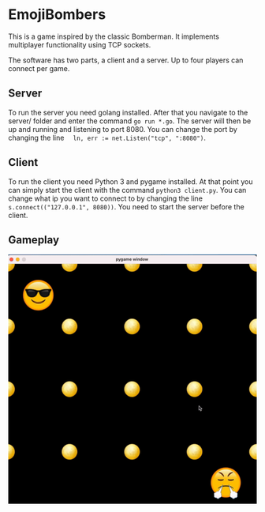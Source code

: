 # EmojiBombers
This is a game inspired by the classic Bomberman. It implements multiplayer functionality using TCP sockets.

The software has two parts, a client and a server. Up to four players can connect per game.

## Server
To run the server you need golang installed.
After that you navigate to the server/ folder and enter the command ```go run *.go```. The server will then be up and running and listening to port 8080. You can change the port by changing the line ```	ln, err := net.Listen("tcp", ":8080")```.

## Client
To run the client you need Python 3 and pygame installed. At that point you can simply start the client with the command ```python3 client.py```. You can change what ip you want to connect to by changing the line ```s.connect(("127.0.0.1", 8080))```. You need to start the server before the client.

## Gameplay
![Gameplay](assets/gameplay.gif "Gameplay gif")
